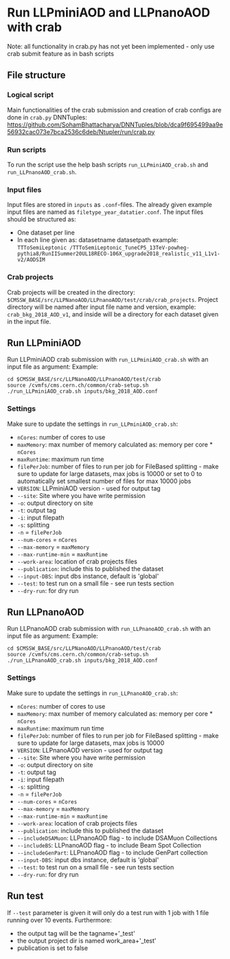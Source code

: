 # Run LLPminiAOD and LLPnanoAOD with crab #

Note: all functionality in crab.py has not yet been implemented - only use crab submit feature as in bash scripts

## File structure ##

### Logical script ###
Main functionalities of the crab submission and creation of crab configs are done in `crab.py` DNNTuples:
https://github.com/SohamBhattacharya/DNNTuples/blob/dca9f695499aa9e56932cac073e7bca2536c6deb/Ntupler/run/crab.py

### Run scripts ###
To run the script use the help bash scripts `run_LLPminiAOD_crab.sh` and `run_LLPnanoAOD_crab.sh`.

### Input files ###
Input files are stored in `inputs` as `.conf`-files. The already given example input files are named as `filetype_year_datatier.conf`.
The input files should be structured as:
- One dataset per line
- In each line given as: datasetname datasetpath
    example:
    `TTToSemiLeptonic /TTToSemiLeptonic_TuneCP5_13TeV-powheg-pythia8/RunIISummer20UL18RECO-106X_upgrade2018_realistic_v11_L1v1-v2/AODSIM`

### Crab projects ###
Crab projects will be created in the directory: `$CMSSW_BASE/src/LLPNanoAOD/LLPnanoAOD/test/crab/crab_projects`.
Project directory will be named after input file name and version, example: `crab_bkg_2018_AOD_v1`, and inside will be a directory for each dataset given in the input file.

## Run LLPminiAOD ##
Run LLPminiAOD crab submission with `run_LLPminiAOD_crab.sh` with an input file as argument:
Example:
```
cd $CMSSW_BASE/src/LLPNanoAOD/LLPnanoAOD/test/crab
source /cvmfs/cms.cern.ch/common/crab-setup.sh
./run_LLPminiAOD_crab.sh inputs/bkg_2018_AOD.conf
```
### Settings ####
Make sure to update the settings in `run_LLPminiAOD_crab.sh`:
- `nCores`: number of cores to use
- `maxMemory`: max number of memory calculated as: memory per core * `nCores`
- `maxRuntime`: maximum run time
- `filePerJob`: number of files to run per job for FileBased splitting - make sure to update for large datasets, max jobs is 10000 or set to 0 to automatically set smallest number of files for max 10000 jobs
- `VERSION`: LLPminiAOD version - used for output tag
- `--site`: Site where you have write permission
- `-o`: output directory on site
- `-t`: output tag
- `-i`: input filepath
- `-s`: splitting
- `-n` = `filePerJob`
- `--num-cores` = `nCores`
- `--max-memory` = `maxMemory`
- `--max-runtime-min` = `maxRuntime`
- `--work-area`: location of crab projects files
- `--publication`: include this to published the dataset
- `--input-DBS`: input dbs instance, default is 'global'
- `--test`: to test run on a small file - see run tests section
- `--dry-run`: for dry run

## Run LLPnanoAOD ##
Run LLPnanoAOD crab submission with `run_LLPnanoAOD_crab.sh` with an input file as argument:
Example:
```
cd $CMSSW_BASE/src/LLPNanoAOD/LLPnanoAOD/test/crab
source /cvmfs/cms.cern.ch/common/crab-setup.sh
./run_LLPnanoAOD_crab.sh inputs/bkg_2018_AOD.conf
```
### Settings ####
Make sure to update the settings in `run_LLPnanoAOD_crab.sh`:
- `nCores`: number of cores to use
- `maxMemory`: max number of memory calculated as: memory per core * `nCores`
- `maxRuntime`: maximum run time
- `filePerJob`: number of files to run per job for FileBased splitting - make sure to update for large datasets, max jobs is 10000
- `VERSION`: LLPnanoAOD version - used for output tag
- `--site`: Site where you have write permission
- `-o`: output directory on site
- `-t`: output tag
- `-i`: input filepath
- `-s`: splitting
- `-n` = `filePerJob`
- `--num-cores` = `nCores`
- `--max-memory` = `maxMemory`
- `--max-runtime-min` = `maxRuntime`
- `--work-area`: location of crab projects files
- `--publication`: include this to published the dataset
- `--includeDSAMuon`: LLPnanoAOD flag - to include DSAMuon Collections
- `--includeBS`: LLPnanoAOD flag - to include Beam Spot Collection
- `--includeGenPart`: LLPnanoAOD flag - to include GenPart collection
- `--input-DBS`: input dbs instance, default is 'global'
- `--test`: to test run on a small file - see run tests section
- `--dry-run`: for dry run

## Run test ##
If `--test` parameter is given it will only do a test run with 1 job with 1 file running over 10 events. Furthermore:
- the output tag will be the tagname+'_test'
- the output project dir is named work_area+'_test'
- publication is set to false
